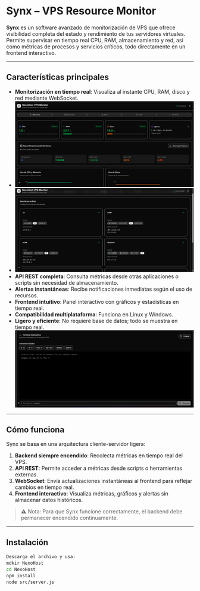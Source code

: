 # Synx – VPS Resource Monitor

**Synx** es un software avanzado de monitorización de VPS que ofrece visibilidad completa del estado y rendimiento de tus servidores virtuales. Permite supervisar en tiempo real CPU, RAM, almacenamiento y red, así como métricas de procesos y servicios críticos, todo directamente en un frontend interactivo.

---

## Características principales

- **Monitorización en tiempo real**: Visualiza al instante CPU, RAM, disco y red mediante WebSocket.
- ![Imagen1](https://github.com/NexoHost/sysnx/blob/main/images/image1.png?raw=true)
- ![Imagen1](https://github.com/NexoHost/sysnx/blob/main/images/imagen2.png?raw=true)
- **API REST completa**: Consulta métricas desde otras aplicaciones o scripts sin necesidad de almacenamiento.  
- **Alertas instantáneas**: Recibe notificaciones inmediatas según el uso de recursos.  
- **Frontend intuitivo**: Panel interactivo con gráficos y estadísticas en tiempo real.  
- **Compatibilidad multiplataforma**: Funciona en Linux y Windows.  
- **Ligero y eficiente**: No requiere base de datos; todo se muestra en tiempo real.  
![Imagen1](https://github.com/NexoHost/sysnx/blob/main/images/imagen4.png?raw=true)
---

## Cómo funciona

Synx se basa en una arquitectura cliente-servidor ligera:

1. **Backend siempre encendido**: Recolecta métricas en tiempo real del VPS.  
2. **API REST**: Permite acceder a métricas desde scripts o herramientas externas.  
3. **WebSocket**: Envía actualizaciones instantáneas al frontend para reflejar cambios en tiempo real.  
4. **Frontend interactivo**: Visualiza métricas, gráficos y alertas sin almacenar datos históricos.

> ⚠️ Nota: Para que Synx funcione correctamente, el backend debe permanecer encendido continuamente.

---

## Instalación

```bash
Descarga el archivo y usa:
mdkir NexoHost
cd NexoHost
npm install
node src/server.js
